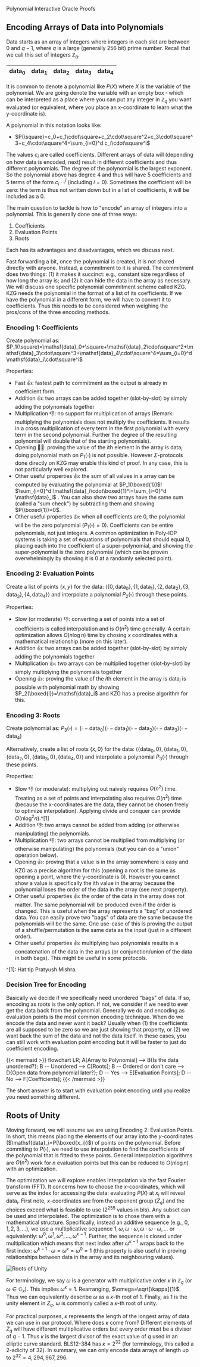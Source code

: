 Polynomial Interactive Oracle Proofs



## Encoding Arrays of Data into Polynomials

Data starts as an array of integers where integers in each slot are between 0 and $q-1$, where $q$ is a large (generally 256 bit) prime number. Recall that we call this set of integers $\mathbb{Z}_q$.

| $\mathsf{data}_0$ | $\mathsf{data}_1$ | $\mathsf{data}_2$ | $\mathsf{data}_3$ | $\mathsf{data}_4$ |
| ----------------- | ----------------- | ----------------- | ----------------- | ----------------- |

It is common to denote a polynomial like $P(X)$ where $X$ is the variable of the polynomial. We are going denote the variable with an empty box $\square$ which can be interpreted as a place where you can put any integer in $\mathbb{Z}_q$ you want evaluated (or equivalent, where you place an x-coordinate to learn what the y-coordinate is). 

A polynomial in this notation looks like:

* $P(\square)=c_0+c_1\cdot\square+c_2\cdot\square^2+c_3\cdot\square^3+c_4\cdot\square^4=\sum_{i=0}^d c_i\cdot\square^i$  

The values $c_i$ are called coefficients. Different arrays of data will (depending on how data is encoded, next) result in different coefficients and thus different polynomials. The degree of the polynomial is the largest exponent. So the polynomial above has degree 4 and thus will have 5 coefficients and 5 terms of the form $c_i\cdot\square^i$ (including $i=0$). Sometimes the coefficient will be zero: the term is thus not written down but in a list of coefficients, it will be included as a 0. 

The main question to tackle is how to "encode" an array of integers into a polynomial. This is generally done one of three ways:

1. Coefficients
2. Evaluation Points
3. Roots

Each has its advantages and disadvantages, which we discuss next. 

Fast forwarding a bit, once the polynomial is created, it is not shared directly with anyone. Instead, a commitment to it is shared. The commitment does two things: (1) it makes it succinct: e.g., constant size regardless of how long the array is; and (2) it can hide the data in the array as necessary. We will discuss one specific polynomial commitment scheme called KZG. KZG needs the polynomial in the format of a list of its coefficients. If we have the polynomial in a different form, we will have to convert it to coefficients. Thus this needs to be considered when weighing the pros/cons of the three encoding methods.



### Encoding 1: Coefficients

Create polynomial as: $P_1(\square)=\mathsf{data}_0+\square+\mathsf{data}_2\cdot\square^2+\mathsf{data}_3\cdot\square^3+\mathsf{data}_4\cdot\square^4=\sum_{i=0}^d \mathsf{data}_i\cdot\square^i$  

Properties:

* Fast 👍: fastest path to commitment as the output is already in coefficient form.
* Addition 👍: two arrays can be added together (slot-by-slot) by simply adding the polynomials together
* Multiplication 👎: no support for multiplication of arrays (Remark: multiplying the polynomials does not multiply the coefficients. It results in a cross multiplication of every term in the first polynomial with every term in the second polynomial. Further the degree of the resulting polynomial will double that of the starting polynomials).
* Opening 🤷🏻: proving the value of the $i$th element in the array is $\mathsf{data}_i$ doing polynomial math on $P_1(\square)$ is not possible. However $\Sigma$-protocols done directly on KZG may enable this kind of proof. In any case, this is not particularly well explored. 
* Other useful properties 👍: the sum of all values in a array can be computed by evaluating the polynomial at $P_1(\boxed{1})$! $\sum_{i=0}^d \mathsf{data}_i\cdot\boxed{1}^i=\sum_{i=0}^d \mathsf{data}_i$ . You can also show two arrays have the same sum (called a "sum check") by subtracting them and showing $P(\boxed{1})=0$.
* Other useful properties 👍: when all coefficients are 0, the polynomial will be the zero polynomial ($P_1(\square)=0$). Coefficients can be entire polynomials, not just integers. A common optimization in Poly-IOP systems is taking a set of equations of polynomials that should equal 0, placing each into the coefficient of a super-polynomial, and showing the super-polynomial is the zero polynomial (which can be proven overwhelmingly by showing it is 0 at a randomly selected point).

  

### Encoding 2: Evaluation Points

Create a list of points $\{x,y\}$ for the data: $\langle\{0,\mathsf{data}_0\},\{1,\mathsf{data}_1\},\{2,\mathsf{data}_2\},\{3,\mathsf{data}_3\},\{4,\mathsf{data}_4\}\rangle$ and interpolate a polynomial $P_2(\square)$ through these points. 

Properties:

* Slow (or moderate) 👎: converting a set of points into a set of coefficients is called interpolation and is $O(n^2)$ time generally. A certain optimization allows $O(n\log n)$ time by chosing $x$ coordinates with a mathematical relationship (more on this later).
* Addition 👍: two arrays can be added together (slot-by-slot) by simply adding the polynomials together
* Multiplication 👍: two arrays can be multiplied together (slot-by-slot) by simply multiplying the polynomials together
* Opening 👍: proving the value of the $i$th element in the array is $\mathsf{data}_i$ is possible with polynomial math by showing $P_2(\boxed{i})=\mathsf{data}_i$ and KZG has a precise algorithm for this. 



### Encoding 3: Roots

Create polynomial as: $P_3(\square)=(\square-\mathsf{data}_0)(\square-\mathsf{data}_1)(\square-\mathsf{data}_2)(\square-\mathsf{data}_3)(\square-\mathsf{data}_4)$

Alternatively, create a list of roots $\{x,0\}$ for the data: $\langle\{\mathsf{data}_0,0\},\{\mathsf{data}_1,0\},\{\mathsf{data}_2,0\},\{\mathsf{data}_3,0\},\{\mathsf{data}_4,0\}\rangle$ and interpolate a polynomial $P_3(\square)$ through these points. 

Properties:

* Slow 👎 (or moderate): multiplying out naively requires $O(n^2)$ time. Treating as a set of points and interpolating also requires $O(n^2)$ time (because the x-coordinates are the data, they cannot be chosen freely to optimize interpolation). Applying divide and conquer can provide $O(n \log^2 n)$.^[1]
* Addition 👎: two arrays cannot be added from adding (or otherwise manipulating) the polynomials.
* Multiplication 👎: two arrays cannot be multiplied from multiplying (or otherwise manipulating) the polynomials (but you can do a "union" operation below).
* Opening 👍: proving that a value is in the array somewhere is easy and KZG as a precise algorithm for this (opening a root is the same as opening a point, where the y-coordinate is 0). However you cannot show a value is specifically the $i$th value in the array because the polynomial loses the order of the data in the array (see next property). 
* Other useful properties 👍: the order of the data in the array does not matter. The same polynomial will be produced even if the order is changed. This is useful when the array represents a "bag" of unordered data. You can easily prove two "bags" of data are the same because the polynomials will be the same. One use-case of this is proving the output of a shuffle/permutation is the same data as the input (just in a different order).
* Other useful properties 👍: multiplying two polynomials results in a concatenation of the data in the arrays (or conjunction/union of the data in both bags). This might be useful in some protocols.

^[1]: Hat tip Pratyush Mishra.

### Decision Tree for Encoding

Basically we decide if we specifically need unordered "bags" of data. If so, encoding as roots is the only option. If not, we consider if we need to ever get the data back from the polynomial. Generally we do and encoding as evaluation points is the most common encoding technique. When do we encode the data and never want it back? Usually when (1) the coefficients are all supposed to be zero so we are just showing that property, or (2) we want back the sum of the data and not the data itself. In these cases, you can still work with evaluation point encoding but it will be faster to just do coefficient encoding.

{{< mermaid >}}
  flowchart LR;
      A[Array to Polynomial] --> B{Is the data unordered?};
      B -- Unordered --> C[Roots];
      B -- Ordered or don't care --> D{Open data from polynomial later?};
      D -- Yes --> E[Evaluation Points];
      D -- No --> F[Coefficients];
{{< /mermaid >}}

The short answer is to start with evaluation point encoding until you realize you need something different.

## Roots of Unity

Moving forward, we will assume we are using Encoding 2: Evaluation Points. In short, this means placing the elements of our array into the $y$-coordinates ($\mathsf{data}_i=P(\boxed{x_i})$) of points on the polynomial. Before commiting to $P(\square)$, we need to use interpolation to find the coefficients of the polynomial that is fitted to these points. General interpolation algorithms are $O(n^2)$ work for $n$ evaluation points but this can be reduced to $O(n\log n)$ with an optimization.

The optimization we will explore enables interpolation via the fast Fourier transform (FFT). It concerns how to choose the $x$-coordinates, which will serve as the index for accessing the data: evaluating $P(X)$ at $x_i$ will reveal $\mathsf{data}_i$. First note, $x$-coordinates are from the exponent group ($Z_q$) and the choices exceed what is feasible to use ($2^{255}$ values in bls). Any subset can be used and interpolated. The optimization is to chose them with a mathematical structure. Specifically, instead an additive sequence (e.g., $0,1,2,3,\ldots$), we use a multiplicative sequence $1,\omega,\omega\cdot\omega,\omega\cdot\omega\cdot\omega,\ldots$ or equivalently: $\omega^0,\omega^1,\omega^2,\ldots,\omega^{\kappa-1}$. Further, the sequence is closed under multiplication which means that next index after $\omega^{\kappa-1}$ wraps back to the first index: $\omega^{k-1} \cdot \omega = \omega^\kappa = \omega^0=1$ (this property is also useful in proving relationships between data in the array and its neighbouring values). 

![Roots of Unity](/figures/Figures.001.png)


For terminology, we say $\omega$ is a generator with multiplicative order $\kappa$ in $\mathbb{Z}_q$ (or $\omega \in \mathbb{G}_\kappa$). This implies $\omega^\kappa=1$. Rearranging, $\omega=\sqrt[\kappa]{1}$. Thus we can equivalently describe $\omega$ as a $\kappa$-th root of 1. Finally, as 1 is the unity element in $Z_q$, $\omega$ is commonly called a $\kappa$-th root of unity. 

For practical purposes, $\kappa$ represents the length of the longest array of data we can use in our protocol. Where does $\kappa$ come from? Different elements of $Z_q$ will have different multiplicative orders but every order must be a divisor of $q-1$. Thus $\kappa$ is the largest divisor of the exact value of $q$ used in an elliptic curve standard. BLS12-384 has $\kappa=2^{32}$ (for terminology, this called a $2$-adicity of $32$). In summary, we can only encode data arrays of length up to $2^{32}=4,294,967,296$.
